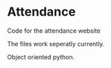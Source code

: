 # Attendance
Code for the attendance website

The files work seperatly currently.

Object oriented python.
